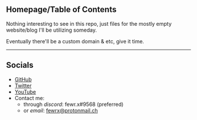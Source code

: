 ## Homepage/Table of Contents

Nothing interesting to see in this repo, just files for the mostly empty website/blog I'll be utilizing someday.

Eventually there'll be a custom domain & etc, give it time.

---
## Socials
- [GitHub](https://github.com/sventec)
- [Twitter](https://twitter.com/ffewrr)
- [YouTube](https://youtube.com/datheadcrabtho)
- Contact me:
    - through *discord*: fewr.x#9568 (preferred)
    - or *email*: fewrx@protonmail.ch
